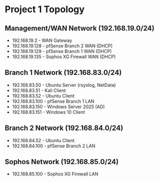 # Project 1 Topology

## Management/WAN Network (192.168.19.0/24)
- 192.168.19.2 - WAN Gateway
- 192.168.19.128 - pfSense Branch 2 WAN (DHCP)
- 192.168.19.129 - pfSense Branch 1 WAN (DHCP)
- 192.168.19.135 - Sophos XG Firewall WAN (DHCP)

## Branch 1 Network (192.168.83.0/24)
- 192.168.83.50 - Ubuntu Server (rsyslog, NetData)
- 192.168.83.51 - Kali Client
- 192.168.83.52 - Ubuntu Client
- 192.168.83.100 - pfSense Branch 1 LAN
- 192.168.83.150 - Windows Server 2025 (AD)
- 192.168.83.151 - Windows 10 Client

## Branch 2 Network (192.168.84.0/24)
- 192.168.84.52 - Ubuntu Client
- 192.168.84.100 - pfSense Branch 2 LAN

## Sophos Network (192.168.85.0/24)
- 192.168.85.100 - Sophos XG Firewall LAN
